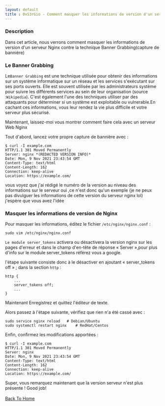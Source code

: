```yaml
---
layout: default
title : 0xS3rGio - Comment masquer les informations de version d'un serveur Nginx
---
```


### Description

Dans cet article, nous verrons comment masquer les informations de version d'un serveur Nginx contre la technique Banner Grabbing(capture de bannière)

### Le Banner Grabbing

Le`Banner Grabbing` est une technique utilisée pour obtenir des informations sur un système informatique sur un réseau et les services s'exécutant sur ses ports ouverts. Elle est souvent utilisée par les administrateurs système pour suivre les différents services au sein de leur organisation (source :`Wikipedia`).
C'est également l'une des techniques utiliser par des attaquants pour déterminer si un système est exploitable ou vulnerable.En cachant ces informations, vous leur rendez la vie plus difficile et votre serveur plus sécurisé.
 
 Maintenant, laissez-moi vous montrer comment faire cela avec un serveur Web Nginx
 
 Tout d'abord, lancez votre propre capture de bannière avec :

```
$ curl -I example.com
HTTP/1.1 301 Moved Permanently
Server: nginx *(REDACTED VERSION INFO)*
Date: Mon, 9 Nov 2021 23:43:54 GMT
Content-Type: text/html
Content-Length: 162
Connection: keep-alive
Location: https://example.com/
```
vous voyez que j'ai rédigé le numéro de la version au niveau des informations sur le serveur oui ,ce n'est donc qu'un exemple (je ne peux pas divulguer les informations de cette version du serveur nginx lol) j'espère que vous avez l'idée  

### Masquer les informations de version de Nginx

Pour masquer les informations, éditez le fichier `/etc/nginx/nginx.conf` :

```
sudo vim /etc/nginx/nginx.conf
```
`Le module server_tokens` activera ou désactivera la version nginx sur les pages d'erreur et dans le champ d'en-tête de réponse « Server »,pour plus d'info sur le module server_tokens référez vous a google.

l'étape suivante consiste donc à le désactiver en ajoutant « server_tokens off » ; dans la section `http` :

```
http {
	...
	server_tokens off;
	...
}
```
Maintenant Enregistrez et quittez l'éditeur de texte.

Alors passez à l'étape suivante, vérifiez que rien n'a été cassé avec :

```
sudo service nginx reload 	# Debian/Ubuntu
sudo systemctl restart nginx 	# RedHat/Centos
```
Enfin, confirmez les modifications apportées :

```
$ curl -I example.com
HTTP/1.1 301 Moved Permanently
Server: nginx 
Date: Mon, 9 Nov 2021 23:43:54 GMT
Content-Type: text/html
Content-Length: 162
Connection: keep-alive
Location: https://example.com/
```
Super, vous remarquez maintenant que la version serveur n'est plus présente ! Good job!
<br> <br>
[Back To Home](../index.md)
<br>



